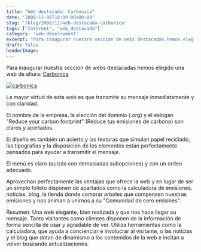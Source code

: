 ```yaml
---
title: "Web destacada: Carbonica"
date: '2008-11-08T18:09:00+00:00'
slug: '/blog/2008/11/web-destacada-carbonica'
tags: ["Internet", "web_destacada"]
category: 'web-development'
excerpt: "Para inaugurar nuestra sección de webs destacadas hemos elegido una web de altura: [Carbonica]("
draft: false
headerImage: 
---
```

Para inaugurar nuestra sección de webs destacadas hemos elegido una web de altura: [Carbonica](http://www.carbonica.org)

[![carbonica](http://www.riojasoft.com/files/carbonica.jpg)](http://www.carbonica.org)

La mayor virtud de esta web es que transmite su mensaje inmediatamente y con claridad.

El nombre de la empresa, la elección del dominio (.org) y el eslogan "Reduce your carbon footprint" (Reduce tus emisiones de carbono) son claros y acertados.

Ei diseño es también un acierto y las texturas que simulan papel reciclado, las tipografías y la disposición de los elementos están perfectamente pensados para ayudar a transmitir el mensaje.

El menú es claro (quizás con demasiadas subopciones) y con un orden adecuado.

Aprovechan perfectamente las ventajas que ofrece la web y en lugar de ser un simple folleto disponen de apartados como la calculadora de emisiones, noticias, blog, la tienda donde comprar arboles que compensen nuestras emisiones y nos animan a unirnos a su "Comunidad de cero emisines".

Resumen: Una web elegante, bien realizada y que nos hace llegar su mensaje. Tanto visitantes como clientes disponen de la información de forma sencilla de usar y agradable de ver. Utiliza herramientas como la calculadora, que ayuda a concienciar e involucrar al visitante, o las noticias y el blog que dotan de dinamismo a los contenidos de la web e incitan a volver buscando actualizaciones.

